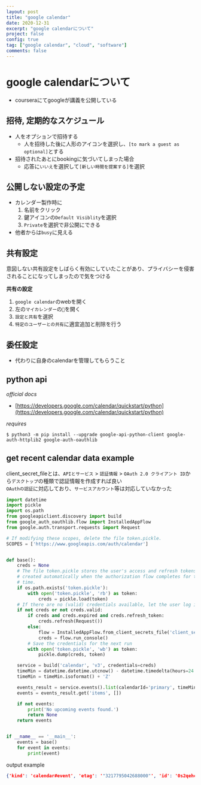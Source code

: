 ```yaml
---
layout: post
title: "google calendar"
date: 2020-12-31
excerpt: "google calendarについて"
project: false
config: true
tag: ["google calendar", "cloud", "software"]
comments: false
---
```


# google calendarについて
 - courseraにてgoogleが講義を公開している

## 招待, 定期的なスケジュール
 - 人をオプションで招待する
   - 人を招待した後に人形のアイコンを選択し、`[to mark a guest as optional]`とする
 - 招待されたあとにbookingに気づいてしまった場合
   - 応答に`いいえ`を選択して`[新しい時間を提案する]`を選択

## 公開しない設定の予定
 - カレンダー製作時に
   1. 名前をクリック
   2. 鍵アイコンの`Default Visiblity`を選択
   3. `Private`を選択で非公開にできる
 - 他者からは`busy`に見える


## 共有設定
意図しない共有設定をしばらく有効にしていたことがあり、プライバシーを侵害されることになってしまったので気をつける  

**共有の設定**   
 1. `google calendar`のwebを開く
 2. 左の`マイカレンダー`の`🍔`を開く
 3. `設定と共有`を選択
 4. `特定のユーザーとの共有`に適宜追加と削除を行う

## 委任設定
 - 代わりに自身のcalendarを管理してもらうこと

## python api
 
*official docs*  
 - [https://developers.google.com/calendar/quickstart/python](https://developers.google.com/calendar/quickstart/python)

*requires* 
```console
$ python3 -m pip install --upgrade google-api-python-client google-auth-httplib2 google-auth-oauthlib
```

## get recent calendar data example

client_secret_fileとは、`APIとサービス` > `認証情報` > `OAuth 2.0 クライアント ID`から`デスクトップ`の種類で認証情報を作成すれば良い  
`OAuthの認証`に対応しており、`サービスアカウント`等は対応していなかった  

```python
import datetime
import pickle
import os.path
from googleapiclient.discovery import build
from google_auth_oauthlib.flow import InstalledAppFlow
from google.auth.transport.requests import Request

# If modifying these scopes, delete the file token.pickle.
SCOPES = ['https://www.googleapis.com/auth/calendar']


def base():
    creds = None
    # The file token.pickle stores the user's access and refresh tokens, and is
    # created automatically when the authorization flow completes for the first
    # time.
    if os.path.exists('token.pickle'):
        with open('token.pickle', 'rb') as token:
            creds = pickle.load(token)
    # If there are no (valid) credentials available, let the user log in.
    if not creds or not creds.valid:
        if creds and creds.expired and creds.refresh_token:
            creds.refresh(Request())
        else:
            flow = InstalledAppFlow.from_client_secrets_file('client_secret_1061473190594-fkm2feaplgmcfk2ppl4pfmtbk58npgri.apps.googleusercontent.com.json', SCOPES)
            creds = flow.run_console()
        # Save the credentials for the next run
        with open('token.pickle', 'wb') as token:
            pickle.dump(creds, token)

    service = build('calendar', 'v3', credentials=creds)
    timeMin = datetime.datetime.utcnow() - datetime.timedelta(hours=24 * 7)
    timeMin = timeMin.isoformat() + 'Z'

    events_result = service.events().list(calendarId='primary', timeMin=timeMin, maxResults=30, singleEvents=True, orderBy='startTime').execute()
    events = events_result.get('items', [])

    if not events:
        print('No upcoming events found.')
        return None
    return events


if __name__ == '__main__':
    events = base()
    for event in events:
        print(event)
```

output example
```json
{'kind': 'calendar#event', 'etag': '"3217795042688000"', 'id': '0s2qehcqbbcs4rl0uvglug4ib5_20210219T120000Z', 'status': 'confirmed', 'htmlLink': 'https://www.google.com/calendar/event?eid=MHMycWVoY3FiYmNzNHJsMHV2Z2x1ZzRpYjVfMjAyMTAyMTlUMTIwMDAwWiBhbmdlbGR1c3QwM0Bt', 'created': '2020-12-09T14:05:36.000Z', 'updated': '2020-12-25T11:58:41.344Z', 'summary': '松田くん', 'creator': {'email': 'angeldust03@gmail.com', 'self': True}, 'organizer': {'email': 'angeldust03@gmail.com', 'self': True}, 'start': {'dateTime': '2021-02-19T21:00:00+09:00', 'timeZone': 'Asia/Tokyo'}, 'end': {'dateTime': '2021-02-19T23:00:00+09:00', 'timeZone': 'Asia/Tokyo'}, 'recurringEventId': '0s2qehcqbbcs4rl0uvglug4ib5', 'originalStartTime': {'dateTime': '2021-02-19T21:00:00+09:00', 'timeZone': 'Asia/Tokyo'}, 'iCalUID': '0s2qehcqbbcs4rl0uvglug4ib5@google.com', 'sequence': 0, 'reminders': {'useDefault': True}}...
```
